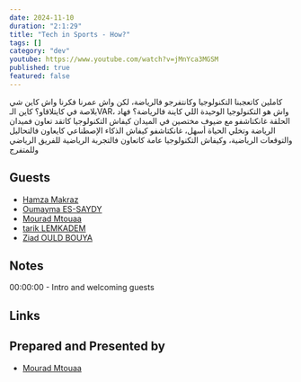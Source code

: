 ```yaml
---
date: 2024-11-10
duration: "2:1:29"
title: "Tech in Sports - How?"
tags: []
category: "dev"
youtube: https://www.youtube.com/watch?v=jMnYca3MGSM
published: true
featured: false
---
```


كاملين كاتعجبنا التكنولوجيا وكانتفرجو فالرياضة، لكن واش عمرنا فكرنا واش كاين شي بلاصة في كايتلاقاو؟ كاين الـVAR، واش هو التكنولوجيا الوحيدة اللي كاينة فالرياضة؟ 
فهاد الحلقة غانكتاشفو مع ضيوف مختصين في الميدان كيفاش التكنولوجيا كاتقد تعاون فميدان الرياضة وتخلي الحياة أسهل، غانكتاشفو كيفاش الذكاء الإصطناعي كايعاون فالتحاليل والتوقعات الرياضية، وكيفاش التكنولوجيا عامة كاتعاون فالتجربة الرياضية للفريق الرياضي وللمتفرج

## Guests

- [Hamza  Makraz](https://twitter.com/makraz_hamza)
- [Oumayma ES-SAYDY](https://www.linkedin.com/in/oumayma-es-saydy/)
- [Mourad Mtouaa](https://twitter.com/mouradxmt)
- [tarik LEMKADEM](https://www.linkedin.com/in/tarik-lemkadem/)
- [Ziad OULD BOUYA](https://www.linkedin.com/in/ould-bouya-ziad/)

## Notes

00:00:00 - Intro and welcoming guests

## Links



## Prepared and Presented by

- [Mourad Mtouaa](https://twitter.com/mouradxmt)
